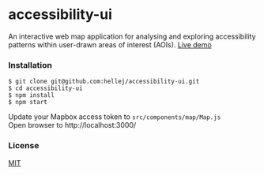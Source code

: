 # accessibility-ui
An interactive web map application for analysing and exploring accessibility patterns within user-drawn areas of interest (AOIs). [Live demo](https://accessibilityui.firebaseapp.com/)

### Installation
```
$ git clone git@github.com:hellej/accessibility-ui.git
$ cd accessibility-ui
$ npm install
$ npm start
```
Update your Mapbox access token to `src/components/map/Map.js`<br>
Open browser to http://localhost:3000/

### License
[MIT](LICENSE)